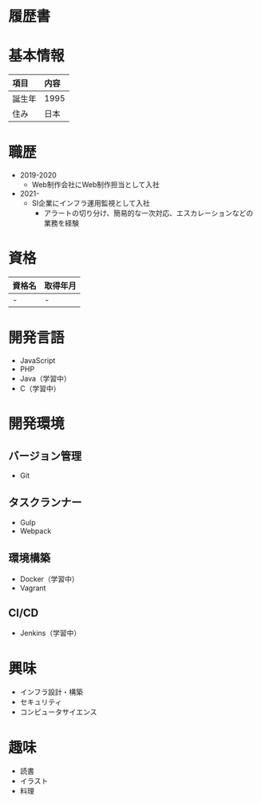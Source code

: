 # 履歴書

# 基本情報
|項目|内容|
|:---|:---|
|誕生年|1995|
|住み|日本|

# 職歴
* 2019-2020
	* Web制作会社にWeb制作担当として入社
* 2021-
	* SI企業にインフラ運用監視として入社
		* アラートの切り分け、簡易的な一次対応、エスカレーションなどの業務を経験

# 資格
|資格名|取得年月|
|:---|:---|
|-|-|

# 開発言語
* JavaScript
* PHP
* Java（学習中）
* C（学習中）

# 開発環境
## バージョン管理
* Git

## タスクランナー
* Gulp
* Webpack

## 環境構築
* Docker（学習中）
* Vagrant

## CI/CD
* Jenkins（学習中）

# 興味
* インフラ設計・構築
* セキュリティ
* コンピュータサイエンス

# 趣味
* 読書
* イラスト
* 料理
